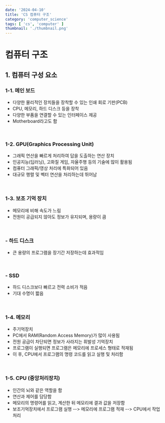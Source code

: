 ```yaml
---
date: '2024-04-10'
title: 'CS 컴퓨터 구조'
category: 'computer_science'
tags: [ 'cs', 'computer' ]
thumbnail: './thumbnail.png'
---
```


# 컴퓨터 구조

## 1. 컴퓨터 구성 요소

### 1-1. 메인 보드

- 다양한 물리적인 장치들을 장착할 수 있는 인쇄 회로 기판(PCB)
- CPU, 메모리, 하드 디스크 등을 장착
- 다양한 부품을 연결할 수 있는 인터페이스 제공
- Motherboard라고도 함

<br/>

### 1-2. GPU(Graphics Processing Unit)

- 그래픽 연산을 빠르게 처리하여 답을 도출하는 연산 장치
- 인공지능(딥러닝), 고화질 게임, 자율주행 등의 기술에 많이 활용됨
- 컴퓨터 그래픽/영상 처리에 특화되어 있음
- 대규모 행렬 및 벡터 연산을 처리하는데 뛰어남

<br/>

### 1-3. 보조 기억 장치

- 메모리에 비해 속도가 느림
- 전원이 공급되지 않아도 정보가 유지되며, 용량이 큼

<br/>

### - 하드 디스크

- 큰 용량의 프로그램을 장기간 저장하는데 효과적임

<br/>

### - SSD

- 하드 디스크보다 빠르고 전력 소비가 적음
- 기대 수명이 짧음

<br/>

### 1-4. 메모리

- 주기억장치
- PC에서 RAM(Random Access Memory)가 많이 사용됨
- 전원 공급이 차단되면 정보가 사라지는 휘발성 기억장치
- 프로그램이 실행되면 프로그램은 메모리에 프로세스 형태로 적재됨
- 이 후, CPU에서 프로그램의 명령 코드를 읽고 실행 및 처리함

<br/>

### 1-5. CPU (중앙처리장치)

- 인간의 뇌와 같은 역할을 함
- 연산과 제어를 담당함
- 메모리의 명령어를 읽고, 계산한 뒤 메모리에 결과 값을 저장함
- 보조기억장치에서 프로그램 실행 --> 메모리에 프로그램 적재 --> CPU에서 작업처리

[//]: # (---)

[//]: # ()

[//]: # (## Source)

[//]: # ()

[//]: # (- [<>]&#40;<>&#41;)

